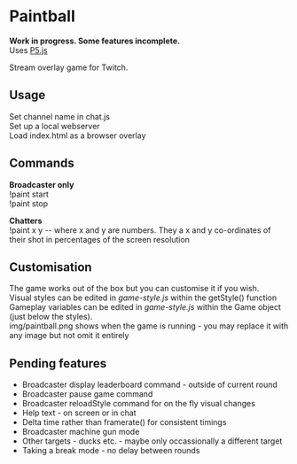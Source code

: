 # Paintball
**Work in progress. Some features incomplete.**  
Uses [P5.js](https://p5js.org/)  

Stream overlay game for Twitch.

## Usage

Set channel name in chat.js  
Set up a local webserver  
Load index.html as a browser overlay  

## Commands

**Broadcaster only**  
!paint start  
!paint stop  
  
**Chatters**  
!paint x y  -- where x and y are numbers. They a x and y co-ordinates of their shot in percentages of the screen resolution

## Customisation
The game works out of the box but you can customise it if you wish.  
Visual styles can be edited in *game-style.js* within the getStyle() function  
Gameplay variables can be edited in *game-style.js* within the Game object (just below the styles).  
img/paintball.png shows when the game is running - you may replace it with any image but not omit it entirely  

## Pending features ##
* Broadcaster display leaderboard command - outside of current round
* Broadcaster pause game command
* Broadcaster reloadStyle command for on the fly visual changes
* Help text - on screen or in chat
* Delta time rather than framerate() for consistent timings
* Broadcaster machine gun mode
* Other targets - ducks etc. - maybe only occassionally a different target
* Taking a break mode - no delay between rounds
